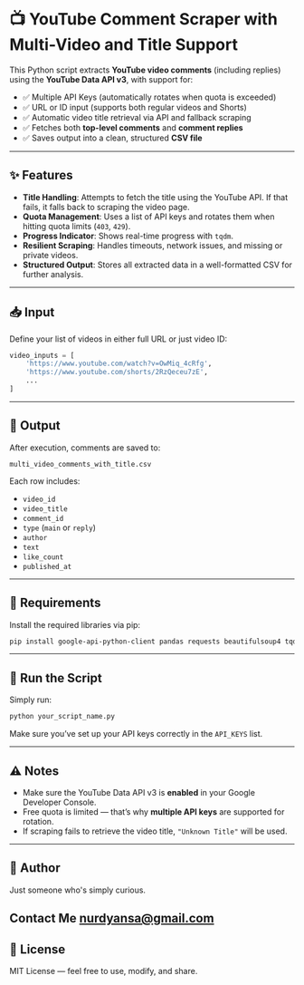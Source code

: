 # 📺 YouTube Comment Scraper with Multi-Video and Title Support

This Python script extracts **YouTube video comments** (including replies) using the **YouTube Data API v3**, with support for:

- ✅ Multiple API Keys (automatically rotates when quota is exceeded)
- ✅ URL or ID input (supports both regular videos and Shorts)
- ✅ Automatic video title retrieval via API and fallback scraping
- ✅ Fetches both **top-level comments** and **comment replies**
- ✅ Saves output into a clean, structured **CSV file**

---

## ✨ Features

- **Title Handling**: Attempts to fetch the title using the YouTube API. If that fails, it falls back to scraping the video page.
- **Quota Management**: Uses a list of API keys and rotates them when hitting quota limits (`403`, `429`).
- **Progress Indicator**: Shows real-time progress with `tqdm`.
- **Resilient Scraping**: Handles timeouts, network issues, and missing or private videos.
- **Structured Output**: Stores all extracted data in a well-formatted CSV for further analysis.

---

## 📥 Input

Define your list of videos in either full URL or just video ID:

```python
video_inputs = [
    'https://www.youtube.com/watch?v=OwMiq_4cRfg',
    'https://www.youtube.com/shorts/2RzQeceu7zE',
    ...
]
```

---

## 🧾 Output

After execution, comments are saved to:

```
multi_video_comments_with_title.csv
```

Each row includes:

- `video_id`
- `video_title`
- `comment_id`
- `type` (`main` or `reply`)
- `author`
- `text`
- `like_count`
- `published_at`

---

## 🔧 Requirements

Install the required libraries via pip:

```bash
pip install google-api-python-client pandas requests beautifulsoup4 tqdm
```

---

## 🚀 Run the Script

Simply run:

```bash
python your_script_name.py
```

Make sure you’ve set up your API keys correctly in the `API_KEYS` list.

---

## ⚠️ Notes

- Make sure the YouTube Data API v3 is **enabled** in your Google Developer Console.
- Free quota is limited — that’s why **multiple API keys** are supported for rotation.
- If scraping fails to retrieve the video title, `"Unknown Title"` will be used.

---

## 👤 Author
Just someone who's simply curious.

Contact Me 
nurdyansa@gmail.com
---

## 📄 License

MIT License — feel free to use, modify, and share.
